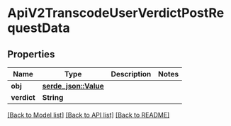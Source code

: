 # ApiV2TranscodeUserVerdictPostRequestData

## Properties

Name | Type | Description | Notes
------------ | ------------- | ------------- | -------------
**obj** | [**serde_json::Value**](.md) |  | 
**verdict** | **String** |  | 

[[Back to Model list]](../README.md#documentation-for-models) [[Back to API list]](../README.md#documentation-for-api-endpoints) [[Back to README]](../README.md)


